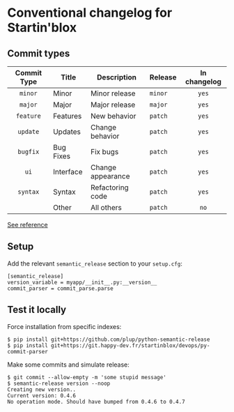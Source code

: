 # Conventional changelog for Startin'blox

## Commit types

| Commit Type | Title      | Description       | Release    | In changelog |
|:-----------:|------------|-------------------|------------|:------------:|
| `minor`     | Minor      | Minor release     | `minor`    | `yes`        |
| `major`     | Major      | Major release     | `major`    | `yes`        |
| `feature`   | Features   | New behavior      | `patch`    | `yes`        |
| `update`    | Updates    | Change behavior   | `patch`    | `yes`        |
| `bugfix`    | Bug Fixes  | Fix bugs          | `patch`    | `yes`        |
| `ui`        | Interface  | Change appearance | `patch`    | `yes`        |
| `syntax`    | Syntax     | Refactoring code  | `patch`    | `yes`        |
|             | Other      | All others        | `patch`    | `no`         |

[See reference](https://git.happy-dev.fr/startinblox/management#commit-messages)

## Setup

Add the relevant `semantic_release` section to your `setup.cfg`:
```
[semantic_release]
version_variable = myapp/__init__.py:__version__
commit_parser = commit_parse.parse
```

## Test it locally

Force installation from specific indexes:
```
$ pip install git+https://github.com/plup/python-semantic-release
$ pip install git+https://git.happy-dev.fr/startinblox/devops/py-commit-parser
```

Make some commits and simulate release:
```
$ git commit --allow-empty -m 'some stupid message'
$ semantic-release version --noop
Creating new version..
Current version: 0.4.6
No operation mode. Should have bumped from 0.4.6 to 0.4.7
```
